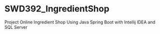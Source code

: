 # SWD392_IngredientShop
Project Online Ingredient Shop Using Java Spring Boot with Intellij IDEA and SQL Server

